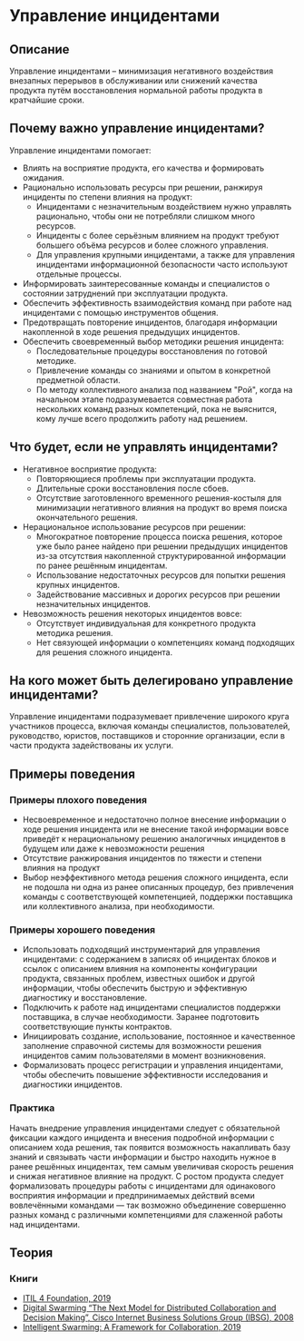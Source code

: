 # Управление инцидентами
## Описание
Управление инцидентами – минимизация негативного воздействия внезапных перерывов в обслуживании или снижений качества продукта путём восстановления нормальной работы продукта в кратчайшие сроки.

## Почему важно управление инцидентами?
Управление инцидентами помогает:
- Влиять на восприятие продукта, его качества и формировать ожидания.
- Рационально использовать ресурсы при решении, ранжируя инциденты по степени влияния на продукт:
  - Инцидентами с незначительным воздействием нужно управлять рационально, чтобы они не потребляли слишком много ресурсов.
  - Инциденты с более серьёзным влиянием на продукт требуют большего объёма ресурсов и более сложного управления.
  - Для управления крупными инцидентами, а также для управления инцидентами информационной безопасности часто используют отдельные процессы.
- Информировать заинтересованные команды и специалистов о состоянии затруднений при эксплуатации продукта.
- Обеспечить эффективность взаимодействия команд при работе над инцидентами с помощью инструментов общения.
- Предотвращать повторение инцидентов, благодаря информации накопленной в ходе решения предыдущих инцидентов.
- Обеспечить своевременный выбор методики решения инцидента:
  - Последовательные процедуры восстановления по готовой методике.
  - Привлечение команды со знаниями и опытом в конкретной предметной области.
  - По методу коллективного анализа под названием "Рой", когда на начальном этапе подразумевается совместная работа нескольких команд разных компетенций, пока не выяснится, кому лучше всего продолжить работу над решением.

## Что будет, если не управлять инцидентами?
- Негативное восприятие продукта:
  - Повторяющиеся проблемы при эксплуатации продукта.
  - Длительные сроки восстановления после сбоев.
  - Отсутствие заготовленного временного решения-костыля для минимизации негативного влияния на продукт во время поиска окончательного решения.
- Нерациональное использование ресурсов при решении:
  - Многократное повторение процесса поиска решения, которое уже было ранее найдено при решении предыдущих инцидентов из-за отсутствия накопленной структурированной информации по ранее решённым инцидентам.
  - Использование недостаточных ресурсов для попытки решения крупных инцидентов.
  - Задействование массивных и дорогих ресурсов при решении незначительных инцидентов.
- Невозможность решения некоторых инцидентов вовсе:
  - Отсутствует индивидуальная для конкретного продукта методика решения.
  - Нет связующей информации о компетенциях команд подходящих для решения сложного инцидента.

## На кого может быть делегировано управление инцидентами?
Управление инцидентами подразумевает привлечение широкого круга участников процесса, включая команды специалистов, пользователей, руководство, юристов, поставщиков и сторонние организации, если в части продукта задействованы их услуги.

## Примеры поведения
### Примеры плохого поведения
- Несвоевременное и недостаточно полное внесение информации о ходе решения инцидента или не внесение такой информации вовсе приведёт к нерациональному решению аналогичных инцидентов в будущем или даже к невозможности решения
- Отсутствие ранжирования инцидентов по тяжести и степени влияния на продукт
- Выбор неэффективного метода решения сложного инцидента, если не подошла ни одна из ранее описанных процедур, без привлечения команды с соответствующей компетенцией, поддержки поставщика или коллективного анализа, при необходимости.

### Примеры хорошего поведения
- Использовать подходящий инструментарий для управления инцидентами: с содержанием в записях об инцидентах блоков и ссылок с описанием влияния на компоненты конфигурации продукта, связанных проблем, известных ошибок и другой информации, чтобы обеспечить быструю и эффективную диагностику и восстановление.
- Подключить к работе над инцидентами специалистов поддержки поставщика, в случае необходимости. Заранее подготовить соответствующие пункты контрактов.
- Инициировать создание, использование, постоянное и качественное заполнение справочной системы для возможности решения инцидентов самим пользователями в момент возникновения.
- Формализовать процесс регистрации и управления инцидентами, чтобы обеспечить повышение эффективности исследования и диагностики инцидентов.

### Практика
Начать внедрение управления инцидентами следует с обязательной фиксации каждого  инцидента и внесения подробной информации с описанием хода решения, так появится возможность накапливать базу знаний и связывать части информации и быстро находить нужное в ранее решённых инцидентах, тем самым увеличивая скорость решения и снижая негативное влияние на продукт. С ростом продукта следует формализовать процедуры работы с инцидентами для одинакового восприятия информации и предпринимаемых действий всеми вовлечёнными командами — так возможно объединение совершенно разных команд с различными компетенциями для слаженной работы над инцидентами. 

## Теория
### Книги
- [ITIL 4 Foundation, 2019](https://www.axelos.com)
- [Digital Swarming “The Next Model for Distributed Collaboration and Decision Making”, Cisco Internet Business Solutions Group (IBSG), 2008](https://s3.amazonaws.com/connected_republic/attachments/4/Digital_Swarming_EB_0812c_FINAL.pdf)
- [Intelligent Swarming: A Framework for Collaboration, 2019](https://library.serviceinnovation.org/Intelligent_Swarming/Intelligent_Swarming%3A_A_Framework_for_Collaboration)
